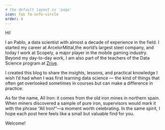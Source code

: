 ```yaml
---
# the default layout is 'page'
icon: fas fa-info-circle
order: 4
---
```


Hi!

I an Pablo, a data scientist with almost a decade of experience in the field. I started my career at ArcelorMittal,the world’s largest steel company, and today I work at Scopely, a major player in the mobile gaming industry. Beyond my day-to-day work, I am also part of the teachers of the Data Science program at [Zrive](https://programs.zriveapp.com/data-science).


I created this blog to share the insights, lessons, and practical knowledge I wish I’d had when I was first learning data science — the kind of things that often get overlooked sometimes in courses but can make a difference in practice.

As for the name, All Iron: it comes from the old iron mines in northern spain. When miners discovered a sample of pure iron, supervisors would mark it with the phrase “All Iron!”—a moment worth celebrating. In the same spirit, I hope each post here feels like a small but valuable find for you.

Welcome!
